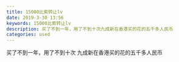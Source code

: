 ```yaml
---
title: 15000比索转让lv
date: 2019-3-30 13:56
keywords: 15000比索转让lv
description: 买了不到一年，用了不到十次九成新在香港买的花的五千多人民币
categories: used
---
```

<td class="t_f" id="postmessage_3346712">

买了不到一年，用了不到十次 九成新在香港买的花的五千多人民币<br/>
<img alt="" border="0" class="zoom" data-cf-modified-de26a9de3ab71778641153d5-="" file="http://www.flw.ph/data/appbyme/upload/image/201903/30/hUkm9KKpjpmo.jpg" id="aimg_elbzl" lazyloadthumb="1" onclick="" onmouseover="" src="http://www.flw.ph/data/appbyme/upload/image/201903/30/hUkm9KKpjpmo.jpg"/><br/>
</td>
